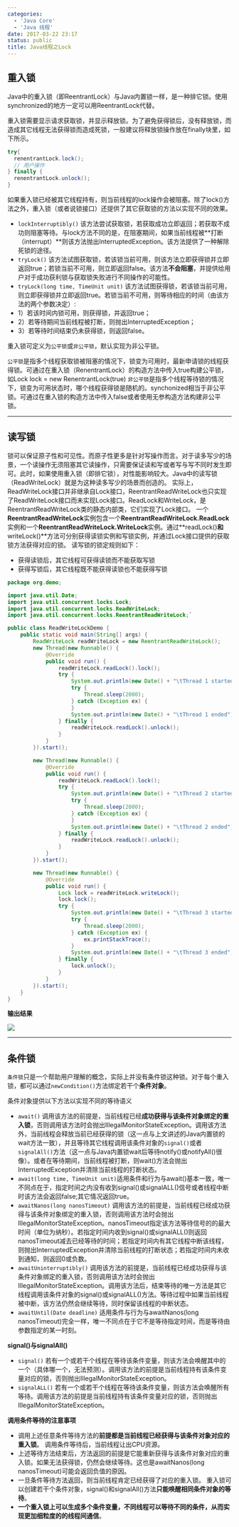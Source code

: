 ```yaml
---
categories:
  - 'Java Core'
  - 'Java 线程'
date: 2017-03-22 23:17
status: public
title: Java线程之Lock
---
```


## 重入锁
Java中的重入锁（即ReentrantLock）与Java内置锁一样，是一种排它锁。使用synchronized的地方一定可以用ReentrantLock代替。

重入锁需要显示请求获取锁，并显示释放锁。为了避免获得锁后，没有释放锁，而造成其它线程无法获得锁而造成死锁，一般建议将释放锁操作放在finally块里，如下所示。

```java
try{
  renentrantLock.lock();
  // 用户操作
} finally {
  renentrantLock.unlock();
}
```
如果重入锁已经被其它线程持有，则当前线程的lock操作会被阻塞。除了lock()方法之外，重入锁（或者说锁接口）还提供了其它获取锁的方法以实现不同的效果。

- ``lockInterruptibly()`` 该方法尝试获取锁，若获取成功立即返回；若获取不成功则阻塞等待。与lock方法不同的是，在阻塞期间，如果当前线程被**打断（interrupt）**则该方法抛出InterruptedException。该方法提供了一种解除死锁的途径。
- ``tryLock()`` 该方法试图获取锁，若该锁当前可用，则该方法立即获得锁并立即返回true；若锁当前不可用，则立即返回false。该方法**不会阻塞**，并提供给用户对于成功获利锁与获取锁失败进行不同操作的可能性。
- ``tryLock(long time, TimeUnit unit)`` 该方法试图获得锁，若该锁当前可用，则立即获得锁并立即返回true。若锁当前不可用，则等待相应的时间（由该方法的两个参数决定）:
 - 1）若该时间内锁可用，则获得锁，并返回true；
 - 2）若等待期间当前线程被打断，则抛出InterruptedException；
 - 3）若等待时间结束仍未获得锁，则返回false。
 
重入锁可定义为``公平锁``或``非公平锁``，默认实现为非公平锁。

``公平锁``是指多个线程获取锁被阻塞的情况下，锁变为可用时，最新申请锁的线程获得锁。可通过在重入锁（RenentrantLock）的构造方法中传入true构建公平锁，如Lock lock = new RenentrantLock(true)
``非公平锁``是指多个线程等待锁的情况下，锁变为可用状态时，哪个线程获得锁是随机的。synchonized相当于非公平锁。可通过在重入锁的构造方法中传入false或者使用无参构造方法构建非公平锁。

***

## 读写锁
锁可以保证原子性和可见性。而原子性更多是针对写操作而言。对于读多写少的场景，一个读操作无须阻塞其它读操作，只需要保证读和写或者写与写不同时发生即可。此时，如果使用重入锁（即排它锁），对性能影响较大。Java中的读写锁（ReadWriteLock）就是为这种读多写少的场景而创造的。
实际上，ReadWriteLock接口并非继承自Lock接口，ReentrantReadWriteLock也只实现了ReadWriteLock接口而未实现Lock接口。ReadLock和WriteLock，是ReentrantReadWriteLock类的静态内部类，它们实现了Lock接口。
一个**ReentrantReadWriteLock**实例包含一个**ReentrantReadWriteLock.ReadLock**实例和一个**ReentrantReadWriteLock.WriteLock**实例。通过**readLock()**和**writeLock()**方法可分别获得读锁实例和写锁实例，并通过Lock接口提供的获取锁方法获得对应的锁。
读写锁的锁定规则如下：
 - 获得读锁后，其它线程可获得读锁而不能获取写锁
 - 获得写锁后，其它线程既不能获得读锁也不能获得写锁

```java
package org.demo;

import java.util.Date;
import java.util.concurrent.locks.Lock;
import java.util.concurrent.locks.ReadWriteLock;
import java.util.concurrent.locks.ReentrantReadWriteLock;`

public class ReadWriteLockDemo {
    public static void main(String[] args) {
        ReadWriteLock readWriteLock = new ReentrantReadWriteLock();
        new Thread(new Runnable() {
            @Override
            public void run() {
                readWriteLock.readLock().lock();
                try {
                    System.out.println(new Date() + "\tThread 1 started with read lock");
                    try {
                        Thread.sleep(2000);
                    } catch (Exception ex) {
                    }
                    System.out.println(new Date() + "\tThread 1 ended");
                } finally {
                    readWriteLock.readLock().unlock();
                }
            }
        }).start();

        new Thread(new Runnable() {
            @Override
            public void run() {
                readWriteLock.readLock().lock();
                try {
                    System.out.println(new Date() + "\tThread 2 started with read lock");
                    try {
                        Thread.sleep(2000);
                    } catch (Exception ex) {
                    }
                    System.out.println(new Date() + "\tThread 2 ended");
                } finally {
                    readWriteLock.readLock().unlock();
                }
            }
        }).start();

        new Thread(new Runnable() {
            @Override
            public void run() {
                Lock lock = readWriteLock.writeLock();
                lock.lock();
                try {
                    System.out.println(new Date() + "\tThread 3 started with write lock");
                    try {
                        Thread.sleep(2000);
                    } catch (Exception ex) {
                        ex.printStackTrace();
                    }
                    System.out.println(new Date() + "\tThread 3 ended");
                } finally {
                    lock.unlock();
                }
            }
        }).start();
    }
}
```
**输出结果**

![](~/00-05-35.jpg)

***
 
## 条件锁
``条件锁``只是一个帮助用户理解的概念，实际上并没有条件锁这种锁。对于每个重入锁，都可以通过``newCondition()``方法绑定若干个**条件对象**。

条件对象提供以下方法以实现不同的等待语义

- ``await()`` 调用该方法的前提是，当前线程已经**成功获得与该条件对象绑定的重入锁**，否则调用该方法时会抛出IllegalMonitorStateException。调用该方法外，当前线程会释放当前已经获得的锁（这一点与上文讲述的Java内置锁的wait方法一致），并且等待其它线程调用该条件对象的``signal()``或者``signalAll()``方法（这一点与Java内置锁wait后等待notify()或notifyAll()很像）。或者在等待期间，当前线程被打断，则wait()方法会抛出InterruptedException并清除当前线程的打断状态。
- ``await(long time, TimeUnit unit)``适用条件和行为与await()基本一致，唯一不同点在于，指定时间之内没有收到signal()或signalALL()信号或者线程中断时该方法会返回false;其它情况返回true。
- ``awaitNanos(long nanosTimeout)`` 调用该方法的前提是，当前线程已经成功获得与该条件对象绑定的重入锁，否则调用该方法时会抛出IllegalMonitorStateException。nanosTimeout指定该方法等待信号的的最大时间（单位为纳秒）。若指定时间内收到signal()或signalALL()则返回nanosTimeout减去已经等待的时间；若指定时间内有其它线程中断该线程，则抛出InterruptedException并清除当前线程的打断状态；若指定时间内未收到通知，则返回0或负数。
- ``awaitUninterruptibly()`` 调用该方法的前提是，当前线程已经成功获得与该条件对象绑定的重入锁，否则调用该方法时会抛出IllegalMonitorStateException。调用该方法后，结束等待的唯一方法是其它线程调用该条件对象的signal()或signalALL()方法。等待过程中如果当前线程被中断，该方法仍然会继续等待，同时保留该线程的中断状态。
- ``awaitUntil(Date deadline)`` 适用条件与行为与awaitNanos(long nanosTimeout)完全一样，唯一不同点在于它不是等待指定时间，而是等待由参数指定的某一时刻。

**signal()与signalAll()**
- ``signal()`` 若有一个或若干个线程在等待该条件变量，则该方法会唤醒其中的一个（具体哪一个，无法预测）。调用该方法的前提是当前线程持有该条件变量对应的锁，否则抛出IllegalMonitorStateException。
- ``signalALL()`` 若有一个或若干个线程在等待该条件变量，则该方法会唤醒所有等待。调用该方法的前提是当前线程持有该条件变量对应的锁，否则抛出IllegalMonitorStateException。

**调用条件等待的注意事项**

- 调用上述任意条件等待方法的**前提都是当前线程已经获得与该条件对象对应的重入锁**。
调用条件等待后，当前线程让出CPU资源。
- 上述等待方法结束后，方法返回的前提是它能重新获得与该条件对象对应的重入锁。如果无法获得锁，仍然会继续等待。这也是awaitNanos(long nanosTimeout)可能会返回负值的原因。
- 一旦条件等待方法返回，则当前线程肯定已经获得了对应的重入锁。
重入锁可以创建若干个条件对象，signal()和signalAll()方法**只能唤醒相同条件对象的等待**。
- **一个重入锁上可以生成多个条件变量，不同线程可以等待不同的条件，从而实现更加细粒度的的线程间通信**。